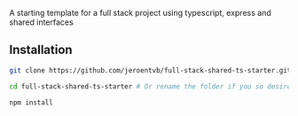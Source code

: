 A starting template for a full stack project using typescript, express and shared interfaces

## Installation
```sh
git clone https://github.com/jeroentvb/full-stack-shared-ts-starter.git

cd full-stack-shared-ts-starter # Or rename the folder if you so desire

npm install
```